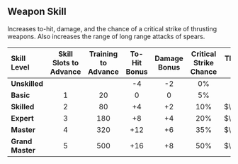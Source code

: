 ## Weapon Skill

Increases to-hit, damage, and the chance of a critical strike of thrusting weapons. Also increases the range of long range attacks of spears.

| Skill Level | Skill Slots to Advance | Training to Advance | To-Hit Bonus | Damage Bonus | Critical Strike Chance | Thrusting Range |
| :---------- | :--------------------: | :-----------------: | :----------: | :----------: | :--------------------: | :-------------: |
| **Unskilled** | | | -4 | -2 | 0% | N/A |
| **Basic** | 1 | 20 | 0 | 0 | 5% | 2 |
| **Skilled** | 2 | 80 | +4 | +2 | 10% | $\sqrt{5}$ |
| **Expert** | 3 | 180 | +8 | +4 | 20% | $\sqrt{8}$ |
| **Master** | 4 | 320 | +12 | +6 | 35% | $\sqrt{8}$ |
| **Grand Master** | 5 | 500 | +16 | +8 | 50% | $\sqrt{8}$ |
